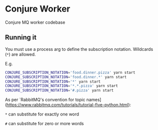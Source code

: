 # Conjure Worker

Conjure MQ worker codebase

## Running it

You must use a process arg to define the subscription notation. Wildcards (`*`) are allowed.

E.g.

```bash
CONJURE_SUBSCRIPTION_NOTATION='food.dinner.pizza' yarn start
CONJURE_SUBSCRIPTION_NOTATION='food.dinner.*' yarn start
CONJURE_SUBSCRIPTION_NOTATION='*' yarn start
CONJURE_SUBSCRIPTION_NOTATION='*.*.pizza' yarn start
CONJURE_SUBSCRIPTION_NOTATION='#.pizza' yarn start
```

As per `RabbitMQ's convention for topic names](https://www.rabbitmq.com/tutorials/tutorial-five-python.html):

`*` can substitute for exactly one word

`#` can substitute for zero or more words
